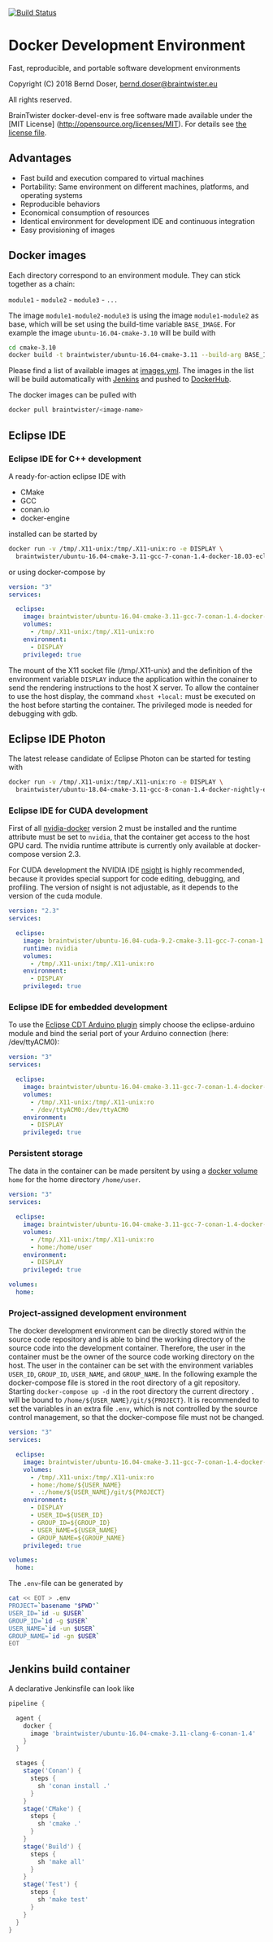 [![Build Status](https://jenkins.braintwister.eu/buildStatus/icon?job=BrainTwister/docker-devel-env/master)](https://jenkins.braintwister.eu/job/BrainTwister/job/docker-devel-env/job/master/)

# Docker Development Environment

Fast, reproducible, and portable software development environments

Copyright (C) 2018 Bernd Doser, <bernd.doser@braintwister.eu>

All rights reserved.

BrainTwister docker-devel-env is free software made available under the [MIT License]
(http://opensource.org/licenses/MIT). For details see [the license file](LICENSE).


## Advantages

 * Fast build and execution compared to virtual machines
 * Portability: Same environment on different machines, platforms, and operating systems
 * Reproducible behaviors
 * Economical consumption of resources
 * Identical environment for development IDE and continuous integration
 * Easy provisioning of images 


## Docker images

Each directory correspond to an environment module. They can stick together as
a chain:

`module1` - `module2` - `module3` - `...`

The image `module1-module2-module3` is using the image `module1-module2` as
base, which will be set using the build-time variable `BASE_IMAGE`. For
example the image `ubuntu-16.04-cmake-3.10` will be build with

```bash
cd cmake-3.10
docker build -t braintwister/ubuntu-16.04-cmake-3.11 --build-arg BASE_IMAGE=braintwister/ubuntu-16.04 .
```

Please find a list of available images at [images.yml](images.yml). The images
in the list will be build automatically with
[Jenkins](https://jenkins.braintwister.eu/job/BrainTwister/job/docker-devel-env/)
and pushed to [DockerHub](https://hub.docker.com/u/braintwister/dashboard/).

The docker images can be pulled with

```bash
docker pull braintwister/<image-name>
```


## Eclipse IDE
### Eclipse IDE for C++ development

A ready-for-action eclipse IDE with 

 * CMake
 * GCC
 * conan.io
 * docker-engine

installed can be started by

```bash
docker run -v /tmp/.X11-unix:/tmp/.X11-unix:ro -e DISPLAY \
  braintwister/ubuntu-16.04-cmake-3.11-gcc-7-conan-1.4-docker-18.03-eclipse-cpp-4.7.3
```

or using docker-compose by

```yaml
version: "3"
services:

  eclipse:
    image: braintwister/ubuntu-16.04-cmake-3.11-gcc-7-conan-1.4-docker-18.03-eclipse-cpp-4.7.3
    volumes:
      - /tmp/.X11-unix:/tmp/.X11-unix:ro 
    environment:
      - DISPLAY
    privileged: true
```

The mount of the X11 socket file (/tmp/.X11-unix) and the definition of the
environment variable `DISPLAY` induce the application within the conainer to
send the rendering instructions to the host X server. To allow the container to
use the host display, the command `xhost +local:` must be executed on the host
before starting the container. The privileged mode is needed for debugging with
gdb.


## Eclipse IDE Photon

The latest release candidate of Eclipse Photon can be started for testing with

```bash
docker run -v /tmp/.X11-unix:/tmp/.X11-unix:ro -e DISPLAY \
  braintwister/ubuntu-18.04-cmake-3.11-gcc-8-conan-1.4-docker-nightly-eclipse-cpp-4.8-rc2
```


### Eclipse IDE for CUDA development

First of all [nvidia-docker](https://github.com/NVIDIA/nvidia-docker) version 2
must be installed and the runtime attribute must be set to `nvidia`, that the
container get access to the host GPU card.  The nvidia runtime attribute is
currently only available at docker-compose version 2.3.

For CUDA development the NVIDIA IDE
[nsight](https://developer.nvidia.com/nsight-eclipse-edition) is highly
recommended, because it provides special support for code editing, debugging,
and profiling. The version of nsight is not adjustable, as it depends to the
version of the cuda module.

```yaml
version: "2.3"
services:

  eclipse:
    image: braintwister/ubuntu-16.04-cuda-9.2-cmake-3.11-gcc-7-conan-1.4-nsight
    runtime: nvidia
    volumes:
      - /tmp/.X11-unix:/tmp/.X11-unix:ro
    environment:
      - DISPLAY
    privileged: true
```


### Eclipse IDE for embedded development

To use the [Eclipse CDT Arduino
plugin](https://marketplace.eclipse.org/content/eclipse-c-ide-arduino) simply
choose the eclipse-arduino module and bind the serial port of your Arduino
connection (here: /dev/ttyACM0):

```yaml
version: "3"
services:

  eclipse:
    image: braintwister/ubuntu-16.04-cmake-3.11-gcc-7-conan-1.4-docker-18.03-eclipse-arduino-4.7.3
    volumes:
      - /tmp/.X11-unix:/tmp/.X11-unix:ro
      - /dev/ttyACM0:/dev/ttyACM0
    environment:
      - DISPLAY
    privileged: true
```

### Persistent storage

The data in the container can be made persitent by using a [docker
volume](https://docs.docker.com/storage/volumes/) `home` for the home directory
`/home/user`.

```yaml
version: "3"
services:

  eclipse:
    image: braintwister/ubuntu-16.04-cmake-3.11-gcc-7-conan-1.4-docker-18.03-eclipse-cpp-4.7.3
    volumes:
      - /tmp/.X11-unix:/tmp/.X11-unix:ro 
      - home:/home/user
    environment:
      - DISPLAY
    privileged: true

volumes:
  home:
```


### Project-assigned development environment

The docker development environment can be directly stored within the source
code repository and is able to bind the working directory of the source code
into the development container. Therefore, the user in the container must be
the owner of the source code working directory on the host.  The user in the
container can be set with the environment variables `USER_ID`, `GROUP_ID`,
`USER_NAME`, and `GROUP_NAME`. In the following example the docker-compose file
is stored in the root directory of a git repository. Starting `docker-compose
up -d` in the root directory the current directory `.` will be bound to
`/home/${USER_NAME}/git/${PROJECT}`. It is recommended to set the variables in
an extra file `.env`, which is not controlled by the source control management,
so that the docker-compose file must not be changed.

```yaml
version: "3"
services:

  eclipse:
    image: braintwister/ubuntu-16.04-cmake-3.11-gcc-7-conan-1.4-docker-18.03-eclipse-cpp-4.7.3
    volumes:
      - /tmp/.X11-unix:/tmp/.X11-unix:ro 
      - home:/home/${USER_NAME}
      - .:/home/${USER_NAME}/git/${PROJECT}
    environment:
      - DISPLAY
      - USER_ID=${USER_ID}
      - GROUP_ID=${GROUP_ID}
      - USER_NAME=${USER_NAME}
      - GROUP_NAME=${GROUP_NAME}
    privileged: true

volumes:
  home:
```

The `.env`-file can be generated by

```bash
cat << EOT > .env 
PROJECT=`basename "$PWD"`
USER_ID=`id -u $USER`
GROUP_ID=`id -g $USER`
USER_NAME=`id -un $USER`
GROUP_NAME=`id -gn $USER`
EOT
```


## Jenkins build container

A declarative Jenkinsfile can look like

```groovy
pipeline {

  agent {
    docker {
      image 'braintwister/ubuntu-16.04-cmake-3.11-clang-6-conan-1.4'
    }
  }

  stages {
    stage('Conan') {
      steps {
        sh 'conan install .'
      }
    }
    stage('CMake') {
      steps {
        sh 'cmake .'
      }
    }
    stage('Build') {
      steps {
        sh 'make all'
      }
    }
    stage('Test') {
      steps {
        sh 'make test'
      }
    }
  }
}
```
